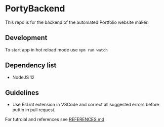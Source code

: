 # PortyBackend

This repo is for the backend of the automated Portfolio website maker.

## Development

To start app in hot reload mode use `npm run watch`


## Dependency list

* NodeJS 12

## Guidelines

* Use EsLint extension in VSCode and correct all suggested errors before puttin in pull request.


For tutroial and references see [REFERENCES.md](REFERENCES.md)